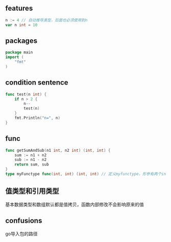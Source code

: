 ## features
```go
n := 4 // 自动推导类型，后面也必须使用到n
var n int = 10
```
## packages
```go
package main
import (
	"fmt"
)
```
## condition sentence
```go
func test(n int) {
	if n > 2 {
		n--
		test(n)
	}
	fmt.Println("n=", n)
}
```
## func
```go
func getSumAndSub(n1 int, n2 int) (int, int) {
	sum := n1 + n2
	sub := n1 - n2
	return sum, sub
}
type myFunctype func(int, int) (int, int) // 定义myfunctype，形参有两个int，返回值有两个int的函数
```
## 值类型和引用类型
基本数据类型和数组默认都是值拷贝，函数内部修改不会影响原来的值


## confusions
go导入包的路径